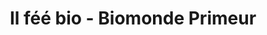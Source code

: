 ---
title: "Il féé bio - Biomonde Primeur"
url: /caen/il-fee-bio-biomonde-primeur/
shop: commodité
---